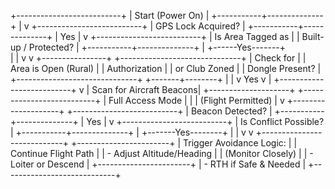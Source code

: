 +--------------------------+
| Start (Power On)        |
+-----------+--------------+
            |
            v
+--------------------------+
| GPS Lock Acquired?       |
+-----------+--------------+
            |
           Yes
            |
            v
+--------------------------+
| Is Area Tagged as        |
| Built-up / Protected?    |
+-----------+--------------+
            |
     +------Yes-------+       
     |                |
     v                v
+----------------+   +------------------------------+
| Check for       |   | Area is Open (Rural)        |
| Authorization   |   | or Club Zoned               |
| Dongle Present? |   +------------------------------+
+-------+--------+               |
        |                        v
      Yes                        v
        |               +--------------------------+
        v               | Scan for Aircraft Beacons|
+--------------------+  +--------------------------+
| Full Access Mode   |              |
| (Flight Permitted) |              v
+--------------------+     +--------------------------+
                           | Beacon Detected?         |
                           +-----------+--------------+
                                       |
                                     Yes
                                       |
                                       v
                           +--------------------------+
                           | Is Conflict Possible?    |
                           +-----------+--------------+
                                       |
                               +-------Yes--------+
                               |                  |
                               v                  v
              +----------------------------+   +-----------------------+
              | Trigger Avoidance Logic:   |   | Continue Flight Path  |
              | - Adjust Altitude/Heading  |   | (Monitor Closely)     |
              | - Loiter or Descend        |   +-----------------------+
              | - RTH if Safe & Needed     |
              +----------------------------+

